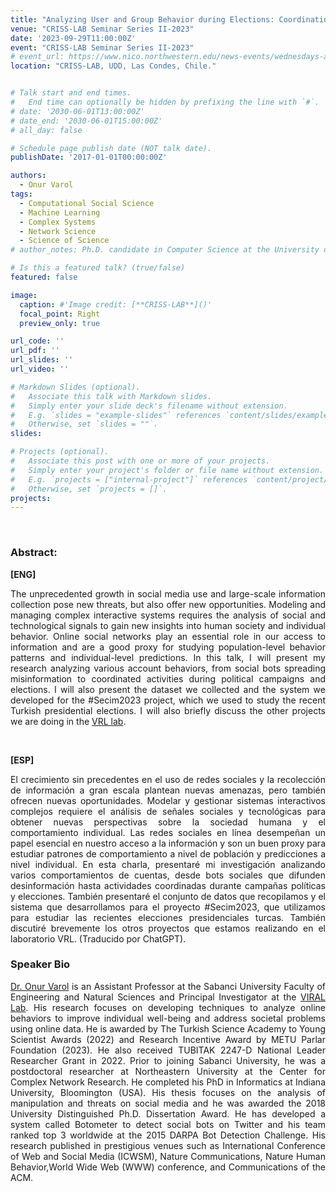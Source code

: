 ```yaml
---
title: "Analyzing User and Group Behavior during Elections: Coordination, Bots and Misinformation. [Virtual Talk]"
venue: "CRISS-LAB Seminar Series II-2023"
date: '2023-09-29T11:00:00Z'
event: "CRISS-LAB Seminar Series II-2023"
# event_url: https://www.nico.northwestern.edu/news-events/wednesdays-at-nico/speakers-2021.html
location: "CRISS-LAB, UDD, Las Condes, Chile."


# Talk start and end times.
#   End time can optionally be hidden by prefixing the line with `#`.
# date: '2030-06-01T13:00:00Z'
# date_end: '2030-06-01T15:00:00Z'
# all_day: false

# Schedule page publish date (NOT talk date).
publishDate: '2017-01-01T00:00:00Z'

authors: 
  - Onur Varol
tags: 
  - Computational Social Science
  - Machine Learning
  - Complex Systems
  - Network Science
  - Science of Science
# author_notes: Ph.D. candidate in Computer Science at the University of Toulouse.

# Is this a featured talk? (true/false)
featured: false

image:
  caption: #'Image credit: [**CRISS-LAB**]()'
  focal_point: Right
  preview_only: true

url_code: ''
url_pdf: ''
url_slides: ''
url_video: ''

# Markdown Slides (optional).
#   Associate this talk with Markdown slides.
#   Simply enter your slide deck's filename without extension.
#   E.g. `slides = "example-slides"` references `content/slides/example-slides.md`.
#   Otherwise, set `slides = ""`.
slides:

# Projects (optional).
#   Associate this post with one or more of your projects.
#   Simply enter your project's folder or file name without extension.
#   E.g. `projects = ["internal-project"]` references `content/project/deep-learning/index.md`.
#   Otherwise, set `projects = []`.
projects:
---
```


<head>
<script src="https://cdn.jsdelivr.net/npm/add-to-calendar-button@2" async defer></script>

</head>

<div>
<add-to-calendar-button
  name="Analyzing User and Group Behavior during Elections: Coordination, Bots and Misinformation. By Onur Varol, Ph.D. at CRISS-LAB (Via Zoom)"
  description="Zoom link: https://udd.zoom.us/j/82674667828?pwd=amlmNlk3R0hPZzlFOTRYY2tZRW9Gdz09"
  startDate="2023-09-29"
  endDate="2023-09-29"
  startTime="11:00"
  endTime="12:30"
  location="Virtual"
  options="['Apple','Google','iCal','Microsoft365','Outlook.com','Yahoo']"
  timeZone="America/Santiago"
  trigger="click"
  inline
  listStyle="modal"
  iCalFileName="Reminder-Event"
  >
</add-to-calendar-button>
</div>
<br>



### Abstract:
<div>

**[ENG]**
<p align="justify"> The unprecedented growth in social media use and large-scale information collection pose new threats, but also offer new opportunities. Modeling and managing complex interactive systems requires the analysis of social and technological signals to gain new insights into human society and individual behavior. Online social networks play an essential role in our access to information and are a good proxy for studying population-level behavior patterns and individual-level predictions. In this talk, I will present my research analyzing various account behaviors, from social bots spreading misinformation to coordinated activities during political campaigns and elections. I will also present the dataset we collected and the system we developed for the #Secim2023 project, which we used to study the recent Turkish presidential elections. I will also briefly discuss the other projects we are doing in the <a href="https://varollab.com/" target="_blank">VRL lab</a>.
</p>
<br>

**[ESP]**
<p align="justify"> El crecimiento sin precedentes en el uso de redes sociales y la recolección de información a gran escala plantean nuevas amenazas, pero también ofrecen nuevas oportunidades. Modelar y gestionar sistemas interactivos complejos requiere el análisis de señales sociales y tecnológicas para obtener nuevas perspectivas sobre la sociedad humana y el comportamiento individual. Las redes sociales en línea desempeñan un papel esencial en nuestro acceso a la información y son un buen proxy para estudiar patrones de comportamiento a nivel de población y predicciones a nivel individual. En esta charla, presentaré mi investigación analizando varios comportamientos de cuentas, desde bots sociales que difunden desinformación hasta actividades coordinadas durante campañas políticas y elecciones. También presentaré el conjunto de datos que recopilamos y el sistema que desarrollamos para el proyecto #Secim2023, que utilizamos para estudiar las recientes elecciones presidenciales turcas. También discutiré brevemente los otros proyectos que estamos realizando en el laboratorio VRL. (Traducido por ChatGPT).</p>

### Speaker Bio
<p align="justify"> <a href="https://scholar.google.com/citations?user=t8YAefAAAAAJ&hl=es" target="_blank">Dr. Onur Varol</a> is an Assistant Professor at the Sabanci University Faculty of Engineering and Natural Sciences and Principal Investigator at the <a href="https://varollab.com/" target="_blank">VIRAL Lab</a>. His research focuses on developing techniques to analyze online behaviors to improve individual well-being and address societal problems using online data. He is awarded by The Turkish Science Academy to Young Scientist Awards (2022) and Research Incentive Award by METU Parlar Foundation (2023). He also received TUBITAK 2247-D National Leader Researcher Grant in 2022. Prior to joining Sabanci University, he was a postdoctoral researcher at Northeastern University at the Center for Complex Network Research. He completed his PhD in Informatics at Indiana University, Bloomington (USA). His thesis focuses on the analysis of manipulation and threats on social media and he was awarded the 2018 University Distinguished Ph.D. Dissertation Award. He has developed a system called Botometer to detect social bots on Twitter and his team ranked top 3 worldwide at the 2015 DARPA Bot Detection Challenge. His research published in prestigious venues such as International Conference of Web and Social Media (ICWSM), Nature Communications, Nature Human Behavior,World Wide Web (WWW) conference, and Communications of the ACM. </p>
</div>
